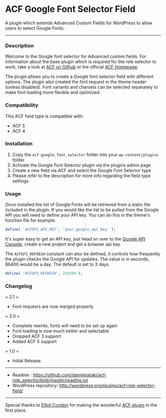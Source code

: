# ACF Google Font Selector Field

A plugin which extends Advanced Custom Fields for WordPress to allow users to select Google Fonts.

-----------------------

### Description

Welcome to the Google font selector for Advanced custom fields. For information about the base plugin which is required for the role selector to work, take a look at [ACF on Github](https://github.com/elliotcondon/acf) or the official [ACF Homepage](http://www.advancedcustomfields.com/).

The plugin allows you to create a Google font selector field with different options. The plugin also created the font request in the theme header (unless disabled). Font variants and charsets can be selected separately to make font loading more flexible and optimized.

### Compatibility

This ACF field type is compatible with:
* ACF 5
* ACF 4

### Installation

1. Copy the `acf-google_font_selector` folder into your `wp-content/plugins` folder
2. Activate the Google Font Selector plugin via the plugins admin page
3. Create a new field via ACF and select the Google Font Selector type
4. Please refer to the description for more info regarding the field type settings

### Usage

Once installed the list of Google Fonts will be retrieved from a static file included in the plugin. If you would like the list to be pulled from the Google API you will need to define your API key. You can do this in the theme's function file for example.

```php
define( 'ACFGFS_API_KEY', 'your_google_api_key' );
```

 It's super easy to get an API key, just head on over to the [Google API Console](http://cloud.google.com/console), create a new project and get a browser api key.


The `ACFGFS_REFRESH` constant can also be defined, it controls how frequently the plugin checks the Google API for updates. The value is in seconds, 86400 would be a day. The default is set to 3 days.

```php
define( 'ACFGFS_REFRESH', 259200 );
```


### Changelog

= 2.1 =
* Font requesrs are now merged properly

= 2.0 =
* Complete rewrite, fonts will need to be set up again
* Font loading is now much better and selectable
* Dropped ACF 3 support
* Added ACF 5 support

= 1.0 =
* Initial Release.

-----------------------

* Readme : https://github.com/danielpataki/acf-role_selector/blob/master/readme.txt
* WordPress repository: http://wordpress.org/plugins/acf-role-selector-field/

-----------------------

Special thanks to [Elliot Condon](http://elliotcondon.com) for making the wonderful [ACF plugin](advancedcustomfields.com) in the first place.
